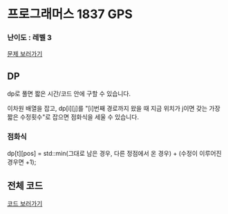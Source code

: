 
# 프로그래머스 1837 GPS

  

### 난이도 : 레벨 3

[문제 보러가기](https://programmers.co.kr/learn/courses/30/lessons/1837)
  



## DP

dp로 풀면 짧은 시간/코드 안에 구할 수 있습니다.  

이차원 배열을 잡고, dp[i][j]를 "[i]번째 경로까지 왔을 때 지금 위치가 j이면 갖는 가장 짧은 수정횟수"로 잡으면 점화식을 세울 수 있습니다.


### 점화식
dp[t][pos] = std::min(그대로 남은 경우, 다른 정점에서 온 경우) + (수정이 이루어진 경우면 +1);



## 전체 코드
[코드 보러가기](./prog1837.cpp)
